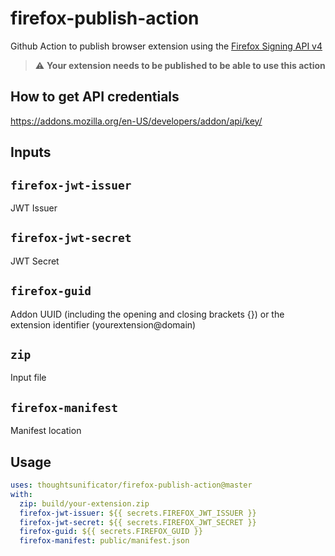 # firefox-publish-action

Github Action to publish browser extension using the [Firefox Signing API v4](https://addons-server.readthedocs.io/en/latest/topics/api/v4_frozen/auth.html)

> :warning: **Your extension needs to be published to be able to use this action**

## How to get API credentials

https://addons.mozilla.org/en-US/developers/addon/api/key/

## Inputs

## `firefox-jwt-issuer`

JWT Issuer

## `firefox-jwt-secret`

JWT Secret

## `firefox-guid`

Addon UUID (including the opening and closing brackets {}) or the extension identifier (yourextension@domain)

## `zip`

Input file

## `firefox-manifest`

Manifest location

## Usage

```yaml
uses: thoughtsunificator/firefox-publish-action@master
with:
  zip: build/your-extension.zip
  firefox-jwt-issuer: ${{ secrets.FIREFOX_JWT_ISSUER }}
  firefox-jwt-secret: ${{ secrets.FIREFOX_JWT_SECRET }}
  firefox-guid: ${{ secrets.FIREFOX_GUID }}
  firefox-manifest: public/manifest.json
```
